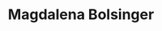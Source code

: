 ---
title: "Magdalena Bolsinger"   # Nachname bitte ergänzen
first_name: Magdalena
last_name: Bolsinger  # Nachname einsetzen
role: M.Sc./MD Student

bio: Medical student with research experience in neurodegeneration, immunology, and translational neuroscience.

user_groups:
  - Thesis Projects

avatar: avatar.jpg
---